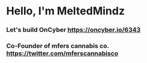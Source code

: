 # Hello, I'm MeltedMindz 
### Let's build **OnCyber** https://oncyber.io/6343
### Co-Founder of **mfers cannabis co.** https://twitter.com/mferscannabisco

<!--
**MeltedMindz/MeltedMindz** is a ✨ _special_ ✨ repository because its `README.md` (this file) appears on your GitHub profile.

Here are some ideas to get you started:

- 🔭 I’m currently working on ...
- 🌱 I’m currently learning ...
- 👯 I’m looking to collaborate on ...
- 🤔 I’m looking for help with ...
- 💬 Ask me about ...
- 📫 How to reach me: ...
- 😄 Pronouns: ...
- ⚡ Fun fact: ...
-->
